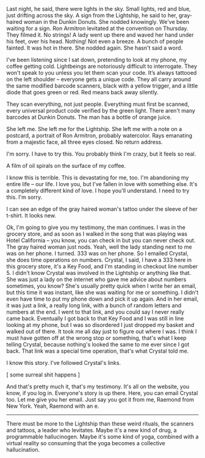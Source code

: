 Last night, he said, there were lights in the sky. Small lights, red and blue, just drifting across the sky. A sign from the Lightship, he said to her, gray-haired woman in the Dunkin Donuts. She nodded knowingly. We've been waiting for a sign. Ron Armitron levitated at the convention on Thursday. They filmed it. No strings! A lady went up there and waved her hand under his feet, over his head. Nothing! Not even a breeze. A bunch of people fainted. It was hot in there. She nodded again. She hasn't said a word.

I've been listening since I sat down, pretending to look at my phone, my coffee getting cold. Lightbeings are notoriously difficult to interrogate. They won't speak to you unless you let them scan your code. It’s always tattooed on the left shoulder – everyone gets a unique code. They all carry around the same modified barcode scanners, black with a yellow trigger, and a little diode that goes green or red. Red means back away silently. 

They scan everything, not just people. Everything must first be scanned, every universal product code verified by the green light. There aren't many barcodes at Dunkin Donuts. The man has a bottle of orange juice.

She left me. She left me for the Lightship. She left me with a note on a postcard, a portrait of Ron Armitron, probably watercolor. Rays emanating from a majestic face, all three eyes closed. No return address.

I'm sorry. I have to try this. You probably think I'm crazy, but it feels so real.

A film of oil spirals on the surface of my coffee. 

I know this is terrible. This is devastating for me, too. I'm abandoning my entire life – our life. I love you, but I've fallen in love with something else. It's a completely different kind of love. I hope you'll understand. I need to try this. I'm sorry.

I can see an edge of the gray haired woman's tattoo under the sleeve of her t-shirt. It looks new.

Ok, I'm going to give you my testimony, the man continues. I was in the grocery store, and as soon as I walked in the song that was playing was Hotel California – you know, you can check in but you can never check out. The gray haired woman just nods. Yeah, well the lady standing next to me was on her phone. I turned. 333 was on her phone. So I emailed Crystal, she does time operations on numbers. Crystal, I said, I have a 333 here in this grocery store, it's a Key Food, and I'm standing in checkout line number 5. I didn't know Crystal was involved in the Lightship or anything like that. She was just a lady on the internet who gave me advice about numbers sometimes, you know? She's usually pretty quick when I write her an email, but this time it was instant, like she was waiting for me or something. I didn't even have time to put my phone down and pick it up again. And in her email, it was just a link, a really long link, with a bunch of random letters and numbers at the end. I went to that link, and you could say I never really came back. Eventually I got back to that Key Food and I was still in line looking at my phone, but I was so disordered I just dropped my basket and walked out of there. It took me all day just to figure out where I was. I think I must have gotten off at the wrong stop or something, that's what I keep telling Crystal, because nothing's looked the same to me ever since I got back. That link was a special time operation, that's what Crystal told me.

I know this story. I've followed Crystal's links. 

[ some surreal shit happens ]

And that's pretty much it, that's my testimony. It's all on the website, you know, if you log in. Everyone's story is up there. Here, you can email Crystal too. Let me give you her email. Just say you got it from me, Raemond from New York. Yeah, Raemond with an e.




----
There must be more to the Lightship than these weird rituals, the scanners and tattoos, a leader who levitates. Maybe it's a new kind of drug, a programmable hallucinogen. Maybe it's some kind of yoga, combined with a virtual reality so consuming that the yoga becomes a collective hallucination.






